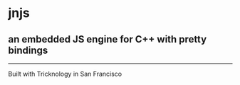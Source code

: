 # jnjs

## an embedded JS engine for C++ with pretty bindings

---
Built with Tricknology in San Francisco